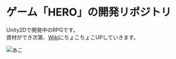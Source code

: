 # ゲーム「HERO」の開発リポジトリ

Unity2Dで開発中のRPGです。  
資材ができ次第、[Wiki](https://github.com/pinkikki/hero/wiki)にちょこちょこUPしていきます。  

![あこ](https://raw.githubusercontent.com/wiki/pinkikki/hero/img/ako.png "あこ")
